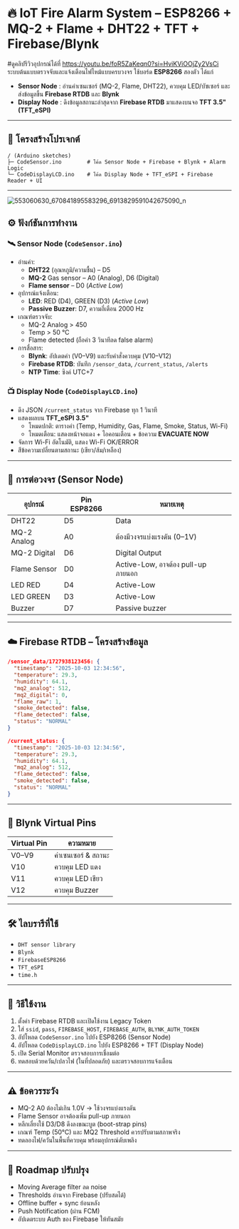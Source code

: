 # 🔥 IoT Fire Alarm System – ESP8266 + MQ-2 + Flame + DHT22 + TFT + Firebase/Blynk
#ดูคลิปรีวิวอุปกรณ์ได้ที่ https://youtu.be/foR5ZaKeqn0?si=HviKViOOjZy2VsCi
ระบบต้นแบบตรวจจับและแจ้งเตือนไฟไหม้แบบครบวงจร ใช้บอร์ด **ESP8266** สองตัว ได้แก่  

- **Sensor Node** : อ่านค่าเซนเซอร์ (MQ-2, Flame, DHT22), ควบคุม LED/บัซเซอร์ และส่งข้อมูลขึ้น **Firebase RTDB** และ **Blynk**  
- **Display Node** : ดึงข้อมูลสถานะล่าสุดจาก **Firebase RTDB** มาแสดงบนจอ **TFT 3.5\" (TFT_eSPI)**

---

## 📂 โครงสร้างโปรเจกต์

```
/ (Arduino sketches)
├─ CodeSensor.ino        # โค้ด Sensor Node + Firebase + Blynk + Alarm Logic
└─ CodeDisplayLCD.ino    # โค้ด Display Node + TFT_eSPI + Firebase Reader + UI
```

---
![553060630_670841895583296_6913829591042675090_n](https://github.com/user-attachments/assets/604172ed-e18a-42dc-b8aa-9ce1334759c4)


## ⚙️ ฟังก์ชันการทำงาน

### 🛰 Sensor Node (`CodeSensor.ino`)
- อ่านค่า:
  - **DHT22** (อุณหภูมิ/ความชื้น) – D5
  - **MQ-2** Gas sensor – A0 (Analog), D6 (Digital)
  - **Flame sensor** – D0 (*Active Low*)
- อุปกรณ์แจ้งเตือน:
  - **LED**: RED (D4), GREEN (D3) (*Active Low*)
  - **Passive Buzzer**: D7, ความถี่เตือน 2000 Hz
- เกณฑ์ตรวจจับ:
  - MQ-2 Analog > 450
  - Temp > 50 °C
  - Flame detected (ถือค่า 3 วินาทีลด false alarm)
- การสื่อสาร:
  - **Blynk**: อัปเดตค่า (V0–V9) และรับคำสั่งควบคุม (V10–V12)
  - **Firebase RTDB**: บันทึก `/sensor_data`, `/current_status`, `/alerts`
  - **NTP Time**: ซิงค์ UTC+7

### 📺 Display Node (`CodeDisplayLCD.ino`)
- ดึง JSON `/current_status` จาก Firebase ทุก 1 วินาที
- แสดงผลบน **TFT_eSPI 3.5\"**
  - โหมดปกติ: ตารางค่า (Temp, Humidity, Gas, Flame, Smoke, Status, Wi-Fi)
  - โหมดเตือน: แสดงหน้าจอแดง + ไอคอนเตือน + ข้อความ **EVACUATE NOW**
- จัดการ Wi-Fi อัตโนมัติ, แสดง Wi-Fi OK/ERROR
- สีข้อความเปลี่ยนตามสถานะ (เขียว/ส้ม/เหลือง)

---

## 🔌 การต่อวงจร (Sensor Node)

| อุปกรณ์        | Pin ESP8266 | หมายเหตุ |
|-----------------|-------------|-----------|
| DHT22           | D5          | Data |
| MQ-2 Analog     | A0          | ต้องมีวงจรแบ่งแรงดัน (0–1V) |
| MQ-2 Digital    | D6          | Digital Output |
| Flame Sensor    | D0          | Active-Low, อาจต้อง pull-up ภายนอก |
| LED RED         | D4          | Active-Low |
| LED GREEN       | D3          | Active-Low |
| Buzzer          | D7          | Passive buzzer |

---

## ☁️ Firebase RTDB – โครงสร้างข้อมูล

```json
/sensor_data/1727938123456: {
  "timestamp": "2025-10-03 12:34:56",
  "temperature": 29.3,
  "humidity": 64.1,
  "mq2_analog": 512,
  "mq2_digital": 0,
  "flame_raw": 1,
  "smoke_detected": false,
  "flame_detected": false,
  "status": "NORMAL"
}

/current_status: {
  "timestamp": "2025-10-03 12:34:56",
  "temperature": 29.3,
  "humidity": 64.1,
  "mq2_analog": 512,
  "flame_detected": false,
  "smoke_detected": false,
  "status": "NORMAL"
}
```

---

## 📱 Blynk Virtual Pins

| Virtual Pin | ความหมาย |
|-------------|-----------|
| V0–V9       | ค่าเซนเซอร์ & สถานะ |
| V10         | ควบคุม LED แดง |
| V11         | ควบคุม LED เขียว |
| V12         | ควบคุม Buzzer |

---

## 🛠 ไลบรารีที่ใช้

- `DHT sensor library`
- `Blynk`
- `FirebaseESP8266`
- `TFT_eSPI`
- `time.h`

---

## 🚀 วิธีใช้งาน

1. ตั้งค่า Firebase RTDB และเปิดใช้งาน Legacy Token  
2. ใส่ `ssid`, `pass`, `FIREBASE_HOST`, `FIREBASE_AUTH`, `BLYNK_AUTH_TOKEN`  
3. อัปโหลด `CodeSensor.ino` ไปยัง ESP8266 (Sensor Node)  
4. อัปโหลด `CodeDisplayLCD.ino` ไปยัง ESP8266 + TFT (Display Node)  
5. เปิด Serial Monitor ตรวจสอบการเชื่อมต่อ  
6. ทดสอบด้วยควัน/เปลวไฟ (ในที่ปลอดภัย) และตรวจสอบการแจ้งเตือน

---

## ⚠️ ข้อควรระวัง

- MQ-2 A0 ต้องไม่เกิน 1.0V → ใช้วงจรแบ่งแรงดัน
- Flame Sensor อาจต้องเพิ่ม pull-up ภายนอก
- หลีกเลี่ยงใช้ D3/D8 ดึงลงขณะบูต (boot-strap pins)
- เกณฑ์ Temp (50°C) และ MQ2 Threshold ควรปรับตามสภาพจริง
- ทดลองไฟ/ควันในพื้นที่ควบคุม พร้อมอุปกรณ์ดับเพลิง

---

## 📝 Roadmap ปรับปรุง

- Moving Average filter ลด noise
- Thresholds อ่านจาก Firebase (ปรับสดได้)
- Offline buffer + sync ย้อนหลัง
- Push Notification (ผ่าน FCM)
- อัปเดตระบบ Auth ของ Firebase ให้ทันสมัย

